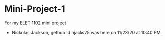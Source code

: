 # Mini-Project-1
For my ELET 1102 mini project

- Nickolas Jackson, gethub Id njacks25 was here on 11/23/20 at 10:40 PM
